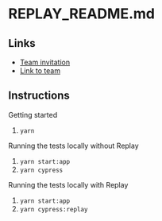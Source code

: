 # REPLAY_README.md

## Links

- [Team invitation](https://app.replay.io/team/invitation?code=2a993196-8eff-4e30-a53f-e194fd583cb3)
- [Link to team](https://app.replay.io/team/dzoyMmRjN2Y3Ny05ZjQ2LTQ2NTgtOTBjNC1jNTM4Y2YzMWQ0YzM=/recordings)

## Instructions

Getting started

1. `yarn`

Running the tests locally without Replay

1. `yarn start:app`
2. `yarn cypress`

Running the tests locally with Replay

1. `yarn start:app`
2. `yarn cypress:replay`
